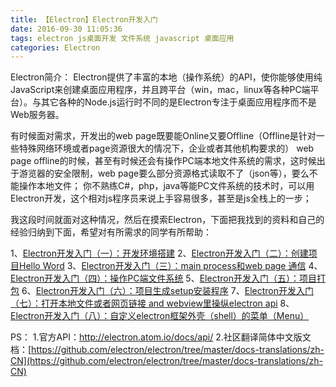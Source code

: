 ```yaml
---
title: 【Electron】Electron开发入门
date: 2016-09-30 11:05:36
tags: electron js桌面开发 文件系统 javascript 桌面应用
categories: Electron
---
```


<!--more-->

Electron简介：
Electron提供了丰富的本地（操作系统）的API，使你能够使用纯JavaScript来创建桌面应用程序，并且跨平台（win，mac，linux等各种PC端平台）。与其它各种的Node.js运行时不同的是Electron专注于桌面应用程序而不是Web服务器。

有时候面对需求，开发出的web page既要能Online又要Offline（Offline是针对一些特殊网络环境或者page资源很大的情况下，企业或者其他机构要求的）
web page offline的时候，甚至有时候还会有操作PC端本地文件系统的需求，这时候出于游览器的安全限制，web page要么部分资源格式读取不了（json等），要么不能操作本地文件；
你不熟练C#，php，java等能PC文件系统的技术时，可以用Electron开发，这个相对js程序员来说上手容易很多，甚至是js全栈上的一步；

我这段时间就面对这种情况，然后在摸索Electron，下面把我找到的资料和自己的经验归纳到下面，希望对有所需求的同学有所帮助：

1、[Electron开发入门（一）：开发环境搭建](http://blog.csdn.net/arvin0/article/details/52576427)
2、[Electron开发入门（二）：创建项目Hello Word](http://blog.csdn.net/arvin0/article/details/52679555)
3、[Electron开发入门（三）：main process和web page 通信](http://blog.csdn.net/arvin0/article/details/52681827)
4、[Electron开发入门（四）：操作PC端文件系统](http://blog.csdn.net/arvin0/article/details/52689799)
5、[Electron开发入门（五）：项目打包](http://blog.csdn.net/arvin0/article/details/52690023)
6、[Electron开发入门（六）：项目生成setup安装程序](http://blog.csdn.net/arvin0/article/details/56486757)
7、[Electron开发入门（七）：打开本地文件或者网页链接 and webview里操纵electron api](http://blog.csdn.net/arvin0/article/details/52912644)
8、[Electron开发入门（八）：自定义electron框架外壳（shell）的菜单（Menu）](http://blog.csdn.net/arvin0/article/details/52944573)

PS：
1.官方API：http://electron.atom.io/docs/api/
2.社区翻译简体中文版文档：[https://github.com/electron/electron/tree/master/docs-translations/zh-CN](https://github.com/electron/electron/tree/master/docs-translations/zh-CN)